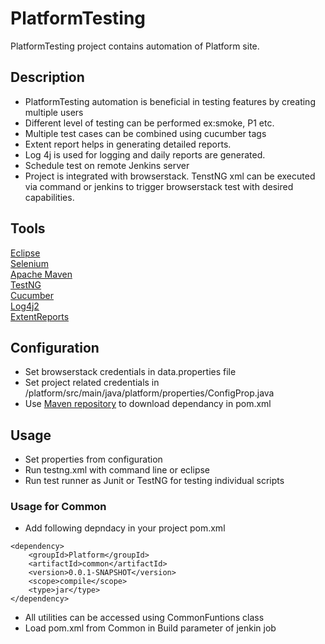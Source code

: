 # PlatformTesting

PlatformTesting project contains automation of Platform site. 

## Description
- PlatformTesting automation is beneficial in testing features by creating multiple users
- Different level of testing can be performed ex:smoke, P1 etc.
- Multiple test cases can be combined using cucumber tags
- Extent report helps in generating detailed reports.
- Log 4j is used for logging and daily reports are generated.
- Schedule test on remote Jenkins server
- Project is integrated with browserstack. TenstNG xml can be executed via command or jenkins to trigger browserstack test with desired capabilities.

## Tools
[Eclipse](https://www.eclipse.org/downloads/)\
[Selenium](https://www.selenium.dev/downloads/)\
[Apache Maven](https://maven.apache.org/download.cgi)\
[TestNG](https://testng.org/doc/download.html)\
[Cucumber](https://cucumber.io/docs/installation/)\
[Log4j2](https://logging.apache.org/log4j/2.x/download.html)\
[ExtentReports](https://www.extentreports.com/)

## Configuration

- Set browserstack credentials in data.properties file
- Set project related credentials in /platform/src/main/java/platform/properties/ConfigProp.java
- Use [Maven repository](https://mvnrepository.com/artifact/org.apache.maven.surefire/surefire-report-parser) to download dependancy in pom.xml 

## Usage

- Set properties from configuration
- Run testng.xml with command line or eclipse
- Run test runner as Junit or TestNG for testing individual scripts

### Usage for Common
- Add following depndacy in your project pom.xml
```
<dependency>
	<groupId>Platform</groupId>
	<artifactId>common</artifactId>
	<version>0.0.1-SNAPSHOT</version>
	<scope>compile</scope>
	<type>jar</type>
</dependency>
 ```
- All utilities can be accessed using CommonFuntions class
- Load pom.xml from Common in Build parameter of jenkin job    

